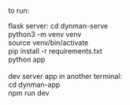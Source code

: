 to run:

flask server:
cd dynman-serve\
python3 -m venv venv\
source venv/bin/activate\
pip install -r requirements.txt\
python app\
\
dev server app in another terminal:\
cd dynman-app\
npm run dev
